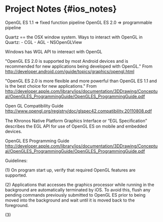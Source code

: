 Project Notes {#ios_notes}
=============

OpenGL ES 1.1 => fixed function pipeline
OpenGL ES 2.0 => programmable pipeline

Quartz == the OSX window system.  Ways to interact with OpenGL in Quartz: 
	- CGL
	- AGL
	- NSOpenGLView

Windows has WGL API to intereact with OpenGL


"OpenGL ES 2.0 is supported by most Android devices and is recommended 
for new applications being developed with OpenGL."
From http://developer.android.com/guide/topics/graphics/opengl.html
 
"OpenGL ES 2.0 is more flexible and more powerful than OpenGL ES 1.1 
and is the best choice for new applications."
From http://developer.apple.com/library/ios/documentation/3DDrawing/Conceptual/OpenGLES_ProgrammingGuide/OpenGLES_ProgrammingGuide.pdf




Open GL Compatibility Guide
   http://www.opengl.org/registry/doc/glspec42.compatibility.20110808.pdf


The Khronos Native Platform Graphics Interface or “EGL Speciﬁcation” 
describes the EGL API for use of OpenGL ES on mobile and embedded devices.

OpenGL ES Programming Guide
    http://developer.apple.com/library/ios/documentation/3DDrawing/Conceptual/OpenGLES_ProgrammingGuide/OpenGLES_ProgrammingGuide.pdf



Guidelines:

(1) On program start up, verify that required OpenGL features are supported.

(2) Applications that accesses the graphics processor while running in the
    background are automatically terminated by iOS. To avoid this, flush
    any pending commands previously submitted to OpenGL ES prior to being 
    moved into the background and wait until it is moved back to the
    foreground.

(3) 